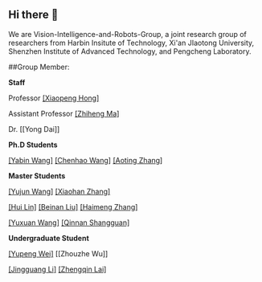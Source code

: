 ## Hi there 👋


We are Vision-Intelligence-and-Robots-Group, a joint research group of researchers from Harbin Insitute of Technology, Xi'an JIaotong University, Shenzhen Institute of Advanced Technology, and Pengcheng Laboratory.


##Group Member:

**Staff**

Professor [[Xiaopeng Hong]](http://homepage.hit.edu.cn/hongxiaopeng)

Assistant Professor [[Zhiheng Ma]](https://github.com/ZhihengCV)

Dr. [[Yong Dai]]

**Ph.D Students**

[[Yabin Wang]](https://github.com/iamwangyabin)
[[Chenhao Wang]](https://github.com/Mr-Monday)
[[Aoting Zhang]](https://github.com/aooating)


**Master Students**

[[Yujun Wang]](https://github.com/wyj1158965943)
[[Xiaohan Zhang]](https://github.com/zxxxxh)

[[Hui Lin]](https://github.com/LoraLinH)
[[Beinan Liu]](https://github.com/pinna526)
[[Haimeng Zhang]](https://github.com/infinite0522)

[[Yuxuan Wang]](https://github.com/wyx0203)
[[Qinnan Shangguan]](https://github.com/SG12QT)

**Undergraduate Student**

[[Yupeng Wei]](https://github.com/Lin-ke)
[[Zhouzhe Wu]]

[[Jingguang Li]](https://github.com/benmagnifico)
[[Zhengqin Lai]](https://github.com/ZhengQinLai)




<!--

**Here are some ideas to get you started:**

🙋‍♀️ A short introduction - what is your organization all about?
🌈 Contribution guidelines - how can the community get involved?
👩‍💻 Useful resources - where can the community find your docs? Is there anything else the community should know?
🍿 Fun facts - what does your team eat for breakfast?
🧙 Remember, you can do mighty things with the power of [Markdown](https://docs.github.com/github/writing-on-github/getting-started-with-writing-and-formatting-on-github/basic-writing-and-formatting-syntax)
-->
